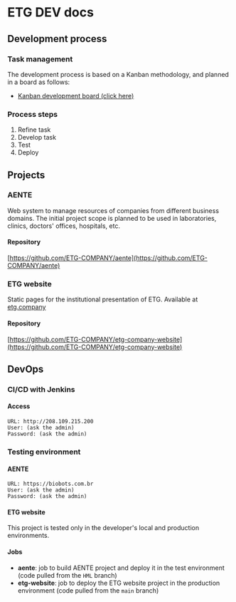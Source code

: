 # ETG DEV docs

## Development process

### Task management

The development process is based on a Kanban methodology, and planned in a board as follows:

* [Kanban development board (click here)](https://github.com/orgs/ETG-COMPANY/projects/1/views/1)

### Process steps

1. Refine task
2. Develop task
3. Test
4. Deploy

## Projects

### AENTE

Web system to manage resources of companies from different business domains. The initial project scope is planned to be used in laboratories, clinics, doctors' offices, hospitals, etc.

#### Repository

[https://github.com/ETG-COMPANY/aente](https://github.com/ETG-COMPANY/aente)

### ETG website

Static pages for the institutional presentation of ETG. Available at [etg.company](https://etg.company)

#### Repository

[https://github.com/ETG-COMPANY/etg-company-website](https://github.com/ETG-COMPANY/etg-company-website)

## DevOps

### CI/CD with Jenkins

#### Access
```
URL: http://208.109.215.200
User: (ask the admin)
Password: (ask the admin)
```

### Testing environment

#### AENTE

```
URL: https://biobots.com.br
User: (ask the admin)
Password: (ask the admin)
```

#### ETG website

This project is tested only in the developer's local and production environments.

#### Jobs

* **aente**: job to build AENTE project and deploy it in the test environment (code pulled from the `HML` branch)
* **etg-website**: job to deploy the ETG website project in the production environment (code pulled from the `main` branch)
